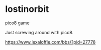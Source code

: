# lostinorbit
pico8 game

Just screwing around with pico8.

https://www.lexaloffle.com/bbs/?pid=27778
